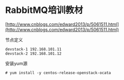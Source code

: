 # RabbitMQ培训教材

[http://www.cnblogs.com/edward2013/p/5061511.html](http://www.cnblogs.com/edward2013/p/5061511.html)

节点定义

```
devstack-1 192.168.101.11
devstack-2 192.168.101.12
```

安装yum源

```
# yum install -y centos-release-openstack-ocata
```



